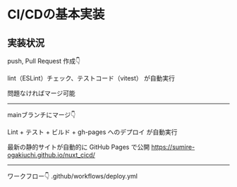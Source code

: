 # CI/CDの基本実装

## 実装状況
push, Pull Request 作成👇

lint（ESLint）チェック、テストコード（vitest） が自動実行

問題なければマージ可能

--------------------------------------

mainブランチにマージ👇

Lint + テスト + ビルド + gh-pages へのデプロイ が自動実行

最新の静的サイトが自動的に GitHub Pages で公開
 https://sumire-ogakiuchi.github.io/nuxt_cicd/

--------------------------------------

ワークフロー👇
.github/workflows/deploy.yml
